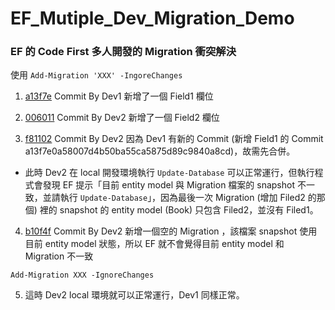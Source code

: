 # EF_Mutiple_Dev_Migration_Demo


### EF 的 Code First 多人開發的 Migration 衝突解決
使用 `Add-Migration 'XXX' -IngoreChanges `


1. [a13f7e](https://github.com/ChengYiWu/EF_Mutiple_Dev_Migration_Demo/commit/a13f7e0a58007d4b50ba55ca5875d89c9840a8cd) Commit By Dev1 新增了一個 Field1 欄位

2. [006011](
https://github.com/ChengYiWu/EF_Mutiple_Dev_Migration_Demo/commit/0060110633a48f84772292d34b73722050563700) Commit By Dev2 新增了一個 Field2 欄位

3. [f81102](
https://github.com/ChengYiWu/EF_Mutiple_Dev_Migration_Demo/commit/f8110281be42976c43494ef93e3a3658b53379cb) Commit By Dev2 因為 Dev1 有新的 Commit (新增 Field1 的 Commit a13f7e0a58007d4b50ba55ca5875d89c9840a8cd)，故需先合併。
* 此時 Dev2 在 local 開發環境執行 `Update-Database` 可以正常運行，但執行程式會發現 EF 提示「目前 entity model 與 Migration 檔案的 snapshot 不一致，並請執行 `Update-Database`」，因為最後一次 Migration (增加 Filed2 的那個) 裡的 snapshot 的 entity model (Book) 只包含 Filed2，並沒有 Filed1。

4. [b10f4f](
https://github.com/ChengYiWu/EF_Mutiple_Dev_Migration_Demo/commit/b10f4fa177d3892eded0302d7a4a5538ac49a24f) Commit By Dev2 新增一個空的 Migration ，該檔案 snapshot 使用目前 entity model 狀態，所以 EF 就不會覺得目前 entity model 和 Migration 不一致

  `Add-Migration XXX -IgnoreChanges `

5. 這時 Dev2 local 環境就可以正常運行，Dev1 同樣正常。
